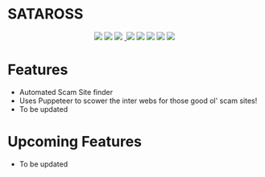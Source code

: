# SATAROSS

<p align="center">
   <a href="https://discord.gg/8aqEzCR" alt="Discord Server">
        <img src="https://discordapp.com/api/guilds/518898839835508736/embed.png" /></a>
  <a href"https://www.codacy.com/app/Puyodead1/SATAROSS?utm_source=github.com&utm_medium=referral&utm_content=Puyodead1-Development/SATAROSS&utm_campaign=Badge_Grade" alt="Codacy Badge">
    <img src="https://api.codacy.com/project/badge/Grade/8d4144132a234c52acf6afe6fdd08ea9" /> </a>
  <a href="https://github.com/Puyodead1-Development/SATAROSS"><img src="https://img.shields.io/github/repo-size/badges/shields.svg?style=plastic" /></a>
  <a href="https://github.com/Puyodead1-Development/SATAROSS">
  <img https://img.shields.io/github/languages/code-size/badges/shields.svg />
  </a>
   <a href="ttps://github.com/Puyodead1-Development/SATAROSS">
        <img src="https://img.shields.io/github/commit-status/Puyodead1-Development/SATAROSS/master/514b7c3d5dcfaebdee7ea506e95996b8ab4e9f59.svg?style=plastic" /></a>
   <a href="https://github.com/Puyodead1-Development/SATAROSS">
        <img src="https://img.shields.io/github/license/Puyodead1-Development/SATAROSS.svg?style=plastic" /></a>
   <a href="https://github.com/Puyodead1-Development">
        <img src="https://img.shields.io/github/followers/Puyodead1-Development.svg?label=Follow&style=social?style=plastic" /></a>
   <a href="https://github.com/Puyodead1-Development/SATAROSS">
        <img src="https://img.shields.io/github/package-json/v/Puyodead1-Development/SATAROSS.svg?style=plastic" /></a>
   <a href="https://github.com/Puyodead1-Development/SATAROSS">
        <img src="https://img.shields.io/github/last-commit/Puyodead1-Development/SATAROSS.svg" /></a>
</p>

# Features

- Automated Scam Site finder
- Uses Puppeteer to scower the inter webs for those good ol' scam sites!
- To be updated

# Upcoming Features

- To be updated
